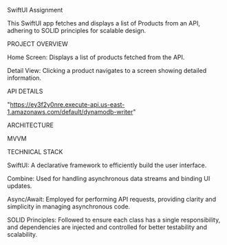 SwiftUI Assignment

This SwiftUI app fetches and displays a list of Products from an API, adhering to SOLID principles for scalable design.

PROJECT OVERVIEW

Home Screen: Displays a list of products fetched from the API.

Detail View: Clicking a product navigates to a screen showing detailed information.

API DETAILS

"https://ey3f2y0nre.execute-api.us-east-1.amazonaws.com/default/dynamodb-writer"

ARCHITECTURE

MVVM

TECHNICAL STACK

SwiftUI: A declarative framework to efficiently build the user interface.

Combine: Used for handling asynchronous data streams and binding UI updates.

Async/Await: Employed for performing API requests, providing clarity and simplicity in managing asynchronous code.

SOLID Principles: Followed to ensure each class has a single responsibility, and dependencies are injected and controlled for better testability and scalability.
